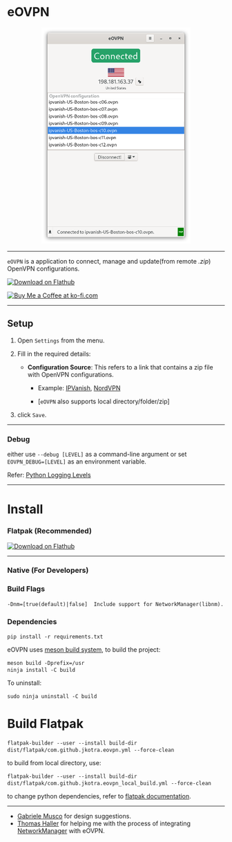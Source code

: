 # eOVPN

<div align="center">

<img src="static/connected.png" alt="eOVPN" height='500'>


</div>

---

`eOVPN` is a application to connect, manage and update(from remote <i>.zip</i>) OpenVPN configurations.

<a href='https://flathub.org/apps/details/com.github.jkotra.eovpn'><img height='50' alt='Download on Flathub' src='https://flathub.org/assets/badges/flathub-badge-en.png'/></a>

<a href='https://ko-fi.com/X7X83SJSN' target='_blank'><img height='36' style='border:0px;height:36px;' src='https://cdn.ko-fi.com/cdn/kofi5.png?v=2' border='0' alt='Buy Me a Coffee at ko-fi.com' /></a>

---

## Setup

1. Open `Settings` from the menu.
2. Fill in the required details:
    * **Configuration Source**: This refers to a link that contains a zip file with OpenVPN configurations. 
        * Example: [IPVanish](https://www.ipvanish.com/software/configs/configs.zip), [NordVPN](https://downloads.nordcdn.com/configs/archives/servers/ovpn.zip)

        * [`eOVPN` also supports local directory/folder/zip]

3. click `Save`.

---

### Debug

either use `--debug [LEVEL]` as a command-line argument or set `EOVPN_DEBUG=[LEVEL]` as an environment variable.

Refer: [Python Logging Levels](https://docs.python.org/3/library/logging.html#levels)

---

# Install

### Flatpak (**Recommended**)


<a href='https://flathub.org/apps/details/com.github.jkotra.eovpn'><img height='50' alt='Download on Flathub' src='https://flathub.org/assets/badges/flathub-badge-en.png'/></a>

---


### Native (For Developers)

### Build Flags

```
-Dnm=[true(default)|false]  Include support for NetworkManager(libnm).
```

### Dependencies

```
pip install -r requirements.txt
```

eOVPN uses [meson build system](https://mesonbuild.com/), to build the project:

```
meson build -Dprefix=/usr
ninja install -C build
```

To uninstall:
```
sudo ninja uninstall -C build
```

# Build Flatpak


```
flatpak-builder --user --install build-dir dist/flatpak/com.github.jkotra.eovpn.yml --force-clean
```

to build from local directory, use:
```
flatpak-builder --user --install build-dir dist/flatpak/com.github.jkotra.eovpn_local_build.yml --force-clean
```

to change python dependencies, refer to [flatpak documentation](https://docs.flatpak.org/en/latest/python.html#building-multiple-python-dependencies).


---

* [Gabriele Musco](https://gitlab.gnome.org/GabMus) for design suggestions.
* [Thomas Haller](https://gitlab.freedesktop.org/thaller) for helping me with the process of integrating [NetworkManager](https://gitlab.freedesktop.org/NetworkManager/NetworkManager) with eOVPN.